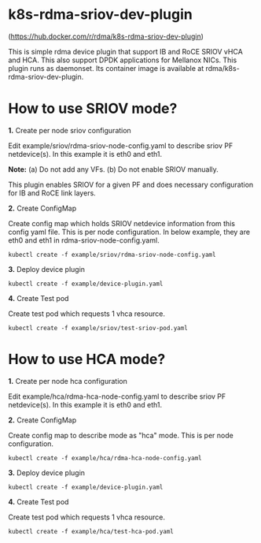 # k8s-rdma-sriov-dev-plugin
(https://hub.docker.com/r/rdma/k8s-rdma-sriov-dev-plugin)

This is simple rdma device plugin that support IB and RoCE SRIOV vHCA and HCA.
This also support DPDK applications for Mellanox NICs.
This plugin runs as daemonset.
Its container image is available at rdma/k8s-rdma-sriov-dev-plugin.

# How to use SRIOV mode?

**1.** Create per node sriov configuration

Edit example/sriov/rdma-sriov-node-config.yaml to describe sriov PF netdevice(s).
In this example it is eth0 and eth1.

**Note:**
(a) Do not add any VFs.
(b) Do not enable SRIOV manually.

This plugin enables SRIOV for a given PF and does necessary configuration for IB and RoCE link layers.

**2.** Create ConfigMap

Create config map which holds SRIOV netdevice information from this config yaml
file. This is per node configuration.
In below example, they are eth0 and eth1 in rdma-sriov-node-config.yaml.

```
kubectl create -f example/sriov/rdma-sriov-node-config.yaml
```

**3.** Deploy device plugin

```
kubectl create -f example/device-plugin.yaml
```

**4.** Create Test pod

Create test pod which requests 1 vhca resource.
```
kubectl create -f example/sriov/test-sriov-pod.yaml
```

# How to use HCA mode?

**1.** Create per node hca configuration

Edit example/hca/rdma-hca-node-config.yaml to describe sriov PF netdevice(s).
In this example it is eth0 and eth1.

**2.** Create ConfigMap

Create config map to describe mode as "hca" mode.
This is per node configuration.

```
kubectl create -f example/hca/rdma-hca-node-config.yaml
```

**3.** Deploy device plugin

```
kubectl create -f example/device-plugin.yaml
```

**4.** Create Test pod

Create test pod which requests 1 vhca resource.
```
kubectl create -f example/hca/test-hca-pod.yaml
```

